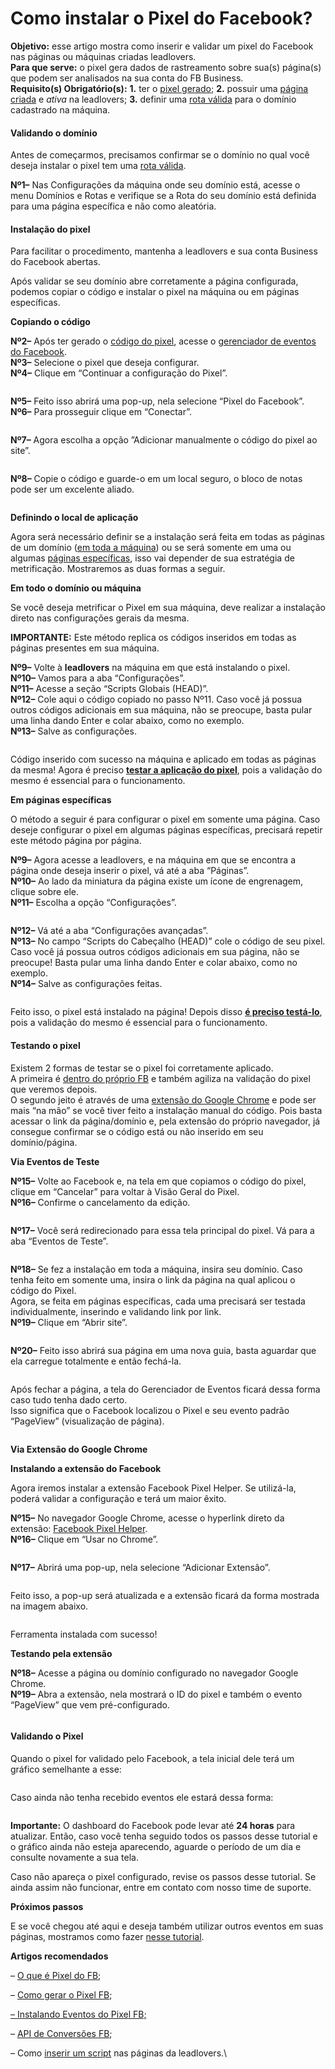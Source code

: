 # Como instalar o Pixel do Facebook?

**Objetivo:** esse artigo mostra como inserir e validar um pixel do Facebook nas páginas ou máquinas criadas leadlovers.\
**Para que serve:** o pixel gera dados de rastreamento sobre sua(s) página(s) que podem ser analisados na sua conta do FB Business.\
**Requisito(s) Obrigatório(s):** **1.** ter o [pixel gerado](https://suporte.love/gerando-pixel-fb/); **2.** possuir uma [página criada](https://suporte.love/componentes-visao-geral/) e _ativa_ na leadlovers; **3.** definir uma [rota válida](https://suporte.love/como-cadastrar-dominio-maquina/) para o domínio cadastrado na máquina.

#### **Validando o domínio** <a href="#validar-dominio" id="validar-dominio"></a>

Antes de começarmos, precisamos confirmar se o domínio no qual você deseja instalar o pixel tem uma [rota válida](https://suporte.love/como-cadastrar-dominio-maquina/).

**Nº1–** Nas Configurações da máquina onde seu domínio está, acesse o menu Domínios e Rotas e verifique se a Rota do seu domínio está definida para uma página específica e não como aleatória.

#### **Instalação do pixel** <a href="#instalando-pixel" id="instalando-pixel"></a>

Para facilitar o procedimento, mantenha a leadlovers e sua conta Business do Facebook abertas.

Após validar se seu domínio abre corretamente a página configurada, podemos copiar o código e instalar o pixel na máquina ou em páginas específicas.

**Copiando o código**

**Nº2–** Após ter gerado o [código do pixel](https://suporte.love/gerando-pixel-fb/), acesse o [gerenciador de eventos do Facebook](https://business.facebook.com/events\_manager2).\
**Nº3–** Selecione o pixel que deseja configurar.\
**Nº4–** Clique em “Continuar a configuração do Pixel”.

<figure><img src="https://legado.leadlovers.site/wp-content/uploads/2019/05/Imagem3.png" alt=""><figcaption></figcaption></figure>

**Nº5–** Feito isso abrirá uma pop-up, nela selecione “Pixel do Facebook”.\
**Nº6–** Para prosseguir clique em “Conectar”.

<figure><img src="https://legado.leadlovers.site/wp-content/uploads/2019/05/Imagem4.png" alt=""><figcaption></figcaption></figure>

**Nº7–** Agora escolha a opção ”Adicionar manualmente o código do pixel ao site”.

<figure><img src="https://legado.leadlovers.site/wp-content/uploads/2019/05/Imagem5.png" alt=""><figcaption></figcaption></figure>

**Nº8–** Copie o código e guarde-o em um local seguro, o bloco de notas pode ser um excelente aliado.

<figure><img src="https://legado.leadlovers.site/wp-content/uploads/2019/05/Imagem6.png" alt=""><figcaption></figcaption></figure>

**Definindo o local de aplicação**

Agora será necessário definir se a instalação será feita em todas as páginas de um domínio ([em toda a máquina](broken-reference)) ou se será somente em uma ou algumas [páginas específicas](broken-reference), isso vai depender de sua estratégia de metrificação. Mostraremos as duas formas a seguir.

**Em todo o domínio ou máquina**

Se você deseja metrificar o Pixel em sua máquina, deve realizar a instalação direto nas configurações gerais da mesma.&#x20;

**IMPORTANTE:** Este método replica os códigos inseridos em todas as páginas presentes em sua máquina.

**Nº9–** Volte à **leadlovers** na máquina em que está instalando o pixel.\
**Nº10–** Vamos para a aba “Configurações”.\
**Nº11–** Acesse a seção “Scripts Globais (HEAD)”.\
**Nº12–** Cole aqui o código copiado no passo Nº11. Caso você já possua outros códigos adicionais em sua máquina, não se preocupe, basta pular uma linha dando Enter e colar abaixo, como no exemplo.\
**Nº13–** Salve as configurações.

<figure><img src="https://legado.leadlovers.site/wp-content/uploads/2019/05/Imagem7.png" alt=""><figcaption></figcaption></figure>

Código inserido com sucesso na máquina e aplicado em todas as páginas da mesma! Agora é preciso [**testar a aplicação do pixel**](broken-reference), pois a validação do mesmo é essencial para o funcionamento.

**Em páginas específicas**

O método a seguir é para configurar o pixel em somente uma página. Caso deseje configurar o pixel em algumas páginas específicas, precisará repetir este método página por página.

**Nº9–** Agora acesse a leadlovers, e na máquina em que se encontra a página onde deseja inserir o pixel, vá até a aba “Páginas”.\
**Nº10–** Ao lado da miniatura da página existe um ícone de engrenagem, clique sobre ele.\
**Nº11–** Escolha a opção “Configurações”.

<figure><img src="https://legado.leadlovers.site/wp-content/uploads/2019/05/Imagem9.png" alt=""><figcaption></figcaption></figure>

**Nº12–** Vá até a aba “Configurações avançadas”.\
**Nº13–** No campo “Scripts do Cabeçalho (HEAD)” cole o código de seu pixel. Caso você já possua outros códigos adicionais em sua página, não se preocupe! Basta pular uma linha dando Enter e colar abaixo, como no exemplo.\
**Nº14–** Salve as configurações feitas.

<figure><img src="https://legado.leadlovers.site/wp-content/uploads/2019/05/Imagem10.png" alt=""><figcaption></figcaption></figure>

Feito isso, o pixel está instalado na página! Depois disso [**é preciso testá-lo**](broken-reference), pois a validação do mesmo é essencial para o funcionamento.

#### **Testando o pixel** <a href="#teste" id="teste"></a>

Existem 2 formas de testar se o pixel foi corretamente aplicado.\
A primeira é [dentro do próprio FB](broken-reference) e também agiliza na validação do pixel que veremos depois.\
O segundo jeito é através de uma [extensão do Google Chrome](broken-reference) e pode ser mais “na mão” se você tiver feito a instalação manual do código. Pois basta acessar o link da página/domínio e, pela extensão do próprio navegador, já consegue confirmar se o código está ou não inserido em seu domínio/página.

**Via Eventos de Teste**

**Nº15–** Volte ao Facebook e, na tela em que copiamos o código do pixel, clique em “Cancelar” para voltar à Visão Geral do Pixel.\
**Nº16–** Confirme o cancelamento da edição.

<figure><img src="https://legado.leadlovers.site/wp-content/uploads/2019/05/Imagem11.png" alt=""><figcaption></figcaption></figure>

**Nº17–** Você será redirecionado para essa tela principal do pixel. Vá para a aba “Eventos de Teste”.

<figure><img src="https://legado.leadlovers.site/wp-content/uploads/2019/05/Imagem8.png" alt=""><figcaption></figcaption></figure>

**Nº18–** Se fez a instalação em toda a máquina, insira seu domínio. Caso tenha feito em somente uma, insira o link da página na qual aplicou o código do Pixel.\
Agora, se feita em páginas específicas, cada uma precisará ser testada individualmente, inserindo e validando link por link.\
**Nº19–** Clique em “Abrir site”.

<figure><img src="https://legado.leadlovers.site/wp-content/uploads/2019/05/Imagem12.png" alt=""><figcaption></figcaption></figure>

**Nº20–** Feito isso abrirá sua página em uma nova guia, basta aguardar que ela carregue totalmente e então fechá-la.

<figure><img src="https://legado.leadlovers.site/wp-content/uploads/2019/05/Imagem13.png" alt=""><figcaption></figcaption></figure>

Após fechar a página, a tela do Gerenciador de Eventos ficará dessa forma caso tudo tenha dado certo.\
Isso significa que o Facebook localizou o Pixel e seu evento padrão “PageView” (visualização de página).

<figure><img src="https://legado.leadlovers.site/wp-content/uploads/2019/05/Imagem14.png" alt=""><figcaption></figcaption></figure>

**Via Extensão do Google Chrome**

**Instalando a extensão do Facebook**

Agora iremos instalar a extensão Facebook Pixel Helper. Se utilizá-la, poderá validar a configuração e terá um maior êxito.

**Nº15–** No navegador Google Chrome, acesse o hyperlink direto da extensão: [Facebook Pixel Helper](https://chrome.google.com/webstore/detail/facebook-pixel-helper/fdgfkebogiimcoedlicjlajpkdmockpc).\
**Nº16–** Clique em “Usar no Chrome”.

<figure><img src="https://legado.leadlovers.site/wp-content/uploads/2019/05/Imagem15.png" alt=""><figcaption></figcaption></figure>

**Nº17–** Abrirá uma pop-up, nela selecione “Adicionar Extensão”.

<figure><img src="https://legado.leadlovers.site/wp-content/uploads/2019/05/Imagem16.png" alt=""><figcaption></figcaption></figure>

Feito isso, a pop-up será atualizada e a extensão ficará da forma mostrada na imagem abaixo.

<figure><img src="https://legado.leadlovers.site/wp-content/uploads/2019/05/Imagem17.png" alt=""><figcaption></figcaption></figure>

Ferramenta instalada com sucesso!

**Testando pela extensão**

**Nº18–** Acesse a página ou domínio configurado no navegador Google Chrome.\
**Nº19–** Abra a extensão, nela mostrará o ID do pixel e também o evento “PageView” que vem pré-configurado.

<figure><img src="https://legado.leadlovers.site/wp-content/uploads/2019/05/Imagem18.png" alt=""><figcaption></figcaption></figure>

#### **Validando o Pixel** <a href="#validacao" id="validacao"></a>

Quando o pixel for validado pelo Facebook, a tela inicial dele terá um gráfico semelhante a esse:

<figure><img src="https://legado.leadlovers.site/wp-content/uploads/2019/05/Imagem19.png" alt=""><figcaption></figcaption></figure>

Caso ainda não tenha recebido eventos ele estará dessa forma:

<figure><img src="https://legado.leadlovers.site/wp-content/uploads/2019/05/Imagem20.png" alt=""><figcaption></figcaption></figure>

**Importante:** O dashboard do Facebook pode levar até **24 horas** para atualizar. Então, caso você tenha seguido todos os passos desse tutorial e o gráfico ainda não esteja aparecendo, aguarde o período de um dia e consulte novamente a sua tela.

Caso não apareça o pixel configurado, revise os passos desse tutorial. Se ainda assim não funcionar, entre em contato com nosso time de suporte.

**Próximos passos**

E se você chegou até aqui e deseja também utilizar outros eventos em suas páginas, mostramos como fazer [nesse tutorial](https://suporte.love/pixel-fb-eventos/).

**Artigos recomendados**

– [O que é Pixel do FB](https://suporte.love/o-que-e-pixel-do-facebook/);

– [Como gerar o Pixel FB](https://suporte.love/gerando-pixel-fb/);

[– Instalando Eventos do Pixel FB;](https://suporte.love/pixel-fb-eventos/)

– [API de Conversões FB](https://suporte.love/api-conversao-facebook/);

– Como [inserir um script](https://suporte.love/inserir-script/) nas páginas da leadlovers.\
